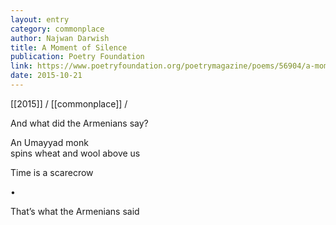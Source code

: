 ```yaml
---
layout: entry
category: commonplace
author: Najwan Darwish
title: A Moment of Silence
publication: Poetry Foundation
link: https://www.poetryfoundation.org/poetrymagazine/poems/56904/a-moment-of-silence
date: 2015-10-21
---
```


[[2015]] / [[commonplace]] / 

And what did the Armenians say?

An Umayyad monk
<br>spins wheat and wool above us

Time is a scarecrow

•

That’s what the Armenians said